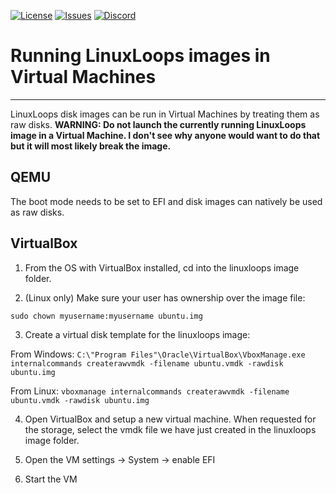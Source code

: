 <div id="top"></div>

<!-- Shields/Logos -->
[![License][license-shield]][license-url]
[![Issues][issues-shield]][issues-url]
[![Discord][discord-shield]][discord-url]
  
# Running LinuxLoops images in Virtual Machines
  
  ***

LinuxLoops disk images can be run in Virtual Machines by treating them as raw disks.
**WARNING: Do not launch the currently running LinuxLoops image in a Virtual Machine. I don't see why anyone would want to do that but it will most likely break the image.**

## QEMU

The boot mode needs to be set to EFI and disk images can natively be used as raw disks.

## VirtualBox

1. From the OS with VirtualBox installed, cd into the linuxloops image folder.

2. (Linux only) Make sure your user has ownership over the image file:

`sudo chown myusername:myusername ubuntu.img`

3. Create a virtual disk template for the linuxloops image:

From Windows: `C:\"Program Files"\Oracle\VirtualBox\VboxManage.exe internalcommands createrawvmdk -filename ubuntu.vmdk -rawdisk ubuntu.img`

From Linux: `vboxmanage internalcommands createrawvmdk -filename ubuntu.vmdk -rawdisk ubuntu.img`

4. Open VirtualBox and setup a new virtual machine. When requested for the storage, select the vmdk file we have just created in the linuxloops image folder.

5. Open the VM settings -> System -> enable EFI

6. Start the VM

<!-- Reference Links -->
<!-- Badges -->
[license-shield]: https://img.shields.io/github/license/sebanc/linuxloops?label=License&logo=Github&style=flat-square
[license-url]: ./LICENSE
[issues-shield]: https://img.shields.io/github/issues/sebanc/linuxloops?label=Issues&logo=Github&style=flat-square
[issues-url]: https://github.com/sebanc/linuxloops/issues
[discord-shield]: https://img.shields.io/badge/Discord-Join-7289da?style=flat-square&logo=discord&logoColor=%23FFFFFF
[discord-url]: https://discord.gg/x2EgK2M
